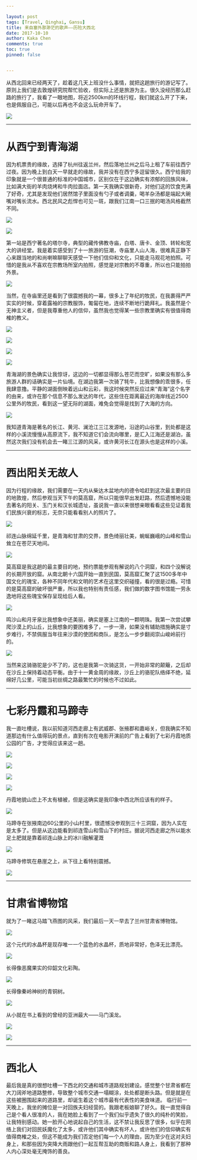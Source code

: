 ```yaml
---

layout: post
tags: [Travel, Qinghai, Gansu]
title: 来自塞外那渺茫的歌声——历险大西北
date: 2017-10-10
author: Kaka Chen
comments: true
toc: true
pinned: false


---
```


从西北回来已经两天了，趁着这几天上班没什么事情，就把这趟旅行的游记写了。原则上我们是去敦煌研究院帮忙验收，但实际上还是旅游为主。很久没经历那么赶路的旅行了，我看了一眼地图，将近2500km的环线行程，我们就这么开了下来，也是佩服自己，可能以后再也不会这么玩命开车了。

![](https://raw.githubusercontent.com/kakack/kakack.github.io/master/_images/20171010-1.png)

---

# 从西宁到青海湖

因为机票贵的缘故，选择了杭州往返兰州，然后落地兰州之后马上租了车前往西宁过夜。因为晚上到白天一早就走的缘故，我并没有在西宁多逗留很久。西宁给我的印象就是一个很普通的标准的中国城市，区别仅在于这边确实有浓郁的回族风味，比如满大街的羊肉烧烤和牛肉拉面店。第一天我确实很新奇，对他们这的饮食充满了好奇，尤其是发现他们居然馆子里面没有勺子或者调羹，喝羊杂汤都是端起大碗嘴对嘴长流水。西北民风之彪悍也可见一斑，跟我们江南一口三抿的喝汤风格截然不同。

![](https://raw.githubusercontent.com/kakack/kakack.github.io/master/_images/20171010-2.JPG)

![](https://raw.githubusercontent.com/kakack/kakack.github.io/master/_images/20171010-3.JPG)

第一站是西宁著名的塔尔寺，典型的藏传佛教寺庙，白塔、唐卡、金顶、转轮和宽大的讲经堂。我是着实感受到了十一旅游的狂潮，寺庙里人山人海，很难真正静下心来跟当地的和尚喇嘛聊聊天感受一下他们信仰和文化，只能走马观花地拍照。可惜的是我从不喜欢在宗教场所室内拍照，感觉是对宗教的不尊重，所以也只能拍拍外景。

![](https://raw.githubusercontent.com/kakack/kakack.github.io/master/_images/20171010-4.JPG)

当然，在寺庙里还是看到了很震撼我的一幕，很多上了年纪的牧民，在我裹得严严实实的时候，穿着露袖的宗教服饰，匍匐在地，连续不断地行跪拜礼。我虽然是个无神主义者，但是我尊重他人的信仰，虽然我也觉得某一些宗教里确实有很值得商榷的教义。

![](https://raw.githubusercontent.com/kakack/kakack.github.io/master/_images/20171010-5.JPG)

![](https://raw.githubusercontent.com/kakack/kakack.github.io/master/_images/20171010-6.JPG)

![](https://raw.githubusercontent.com/kakack/kakack.github.io/master/_images/20171010-7.JPG)

![](https://raw.githubusercontent.com/kakack/kakack.github.io/master/_images/20171010-8.JPG)

青海湖的景色确实让我惊讶，这边的一切都显得那么苍茫而空旷，如果没有那么多旅游人群的话确实是一片仙境。在湖边我第一次骑了牦牛，比我想像的乖很多，任我肆意撸。平静的湖面倒映着远山和云彩，我这时候突然反应过来“青海”这个名字的由来，或许在那个信息不那么发达的年代，这些住在距离最近的海岸线近2500公里外的牧民，看到这一望无际的湖面，难免会觉得是找到了大海的方向。

![](https://raw.githubusercontent.com/kakack/kakack.github.io/master/_images/20171010-9.JPG)


我知道青海是著名的长江、黄河、澜沧江三江发源地，沿途的山谷里，到处都是这样的小溪流慢慢从高原流下，我不知道它们会流向哪里，是汇入江海还是湖泊，虽然这次我们没有机会去一睹三江源的风采，或许黄河长江在源头也是这样的小溪。

---

# 西出阳关无故人

因为行程的缘故，我们需要在一天内从柴达木盆地内的德令哈赶到这次最主要的目的地敦煌，然后参观当天下午的莫高窟，所以只能很早出发赶路，然后遗憾地没能去著名的阳关、玉门关和汉长城遗址，虽说我一直以来很想亲眼看看这些见证着我们民族兴衰的标志，无奈只能看看别人的照片了。

![](https://raw.githubusercontent.com/kakack/kakack.github.io/master/_images/20171010-10.JPG)

祁连山脉绵延千里，是青海和甘肃的交界，景色绮丽壮美，蜿蜒巍峨的山峰和雪山耸立在苍茫天地间。

![](https://raw.githubusercontent.com/kakack/kakack.github.io/master/_images/20171010-11.JPG)

莫高窟是我这趟的最主要目的地，预约票能参观有解说的八个洞窟，和四个没解说的长期开放的窟。从南北朝十六国开始一直到民国，莫高窟汇聚了这1500多年中国文化的瑰宝，各种不同年代和文明的艺术在这里交织碰撞，看的很是过瘾。可惜的是莫高窟的破坏很严重，所以我也特别有责任感，我们做的数字图书馆能一劳永逸地将这些瑰宝保存呈现给后人看。

![](https://raw.githubusercontent.com/kakack/kakack.github.io/master/_images/20171010-12.JPG)

鸣沙山和月牙泉比我想象中还美丽，确实是塞上江南的一颗明珠。我第一次尝试攀爬沙漠上的山丘，比我想象的要困难多了，一步一滑，如果没有辅助措施确实是寸步难行，不禁佩服当年往来沙漠的使团和商队，是怎么一步步翻阅崇山峻岭前行的。

![](https://raw.githubusercontent.com/kakack/kakack.github.io/master/_images/20171010-13.JPG)

当然来这骑骆驼是少不了的，这也是我第一次骑这货，一开始非常的颠簸，之后却在沙丘上保持着动态平衡。由于十一黄金周的缘故，沙丘上的骆驼队络绎不绝，延绵好几公里，可能当初丝绸之路最繁忙的时候也不过如此。

- - -

# 七彩丹霞和马蹄寺

我一直吐槽说，我以前知道河西走廊上有武威郡、张掖郡和嘉峪关，但我确实不知道那边有什么值得玩的景点，直到有次在电影开演前的广告上看到了七彩丹霞地质公园的广告，才觉得应该来这一趟。

![](https://raw.githubusercontent.com/kakack/kakack.github.io/master/_images/20171010-14.JPG)

![](https://raw.githubusercontent.com/kakack/kakack.github.io/master/_images/20171010-15.JPG)

![](https://raw.githubusercontent.com/kakack/kakack.github.io/master/_images/20171010-16.JPG)

![](https://raw.githubusercontent.com/kakack/kakack.github.io/master/_images/20171010-17.JPG)

丹霞地貌山峦上不太有植被，但是这确实是我印象中西北所应该有的样子。

![](https://raw.githubusercontent.com/kakack/kakack.github.io/master/_images/20171010-18.JPG)

马蹄寺在张掖南边60公里的小山村里，很遗憾没参观到三十三洞窟，因为人实在是太多了。但是从这边能看到祁连雪山和雪山下的村庄。据说河西走廊之所以能水足土肥就是靠着祁连山脉上的冰川融解灌溉

![](https://raw.githubusercontent.com/kakack/kakack.github.io/master/_images/20171010-19.JPG)

马蹄寺修筑在悬崖之上，从下往上看特别震撼。

![](https://raw.githubusercontent.com/kakack/kakack.github.io/master/_images/20171010-20.JPG)

---

# 甘肃省博物馆

就为了一睹这马踏飞燕图的风采，我们最后一天一早去了兰州甘肃省博物馆。

![](https://raw.githubusercontent.com/kakack/kakack.github.io/master/_images/20171010-21.JPG)

这个元代的水晶杯是现存唯一一个蓝色的水晶杯，质地非常好，色泽无比漂亮。

![](https://raw.githubusercontent.com/kakack/kakack.github.io/master/_images/20171010-22.JPG)

长得像恶魔果实的仰韶文化彩陶。

![](https://raw.githubusercontent.com/kakack/kakack.github.io/master/_images/20171010-23.JPG)

长得像秦岭神树的青铜树。

![](https://raw.githubusercontent.com/kakack/kakack.github.io/master/_images/20171010-24.JPG)

从小就在书上看到的曾经的亚洲最大——马门溪龙。

![](https://raw.githubusercontent.com/kakack/kakack.github.io/master/_images/20171010-25.JPG)

![](https://raw.githubusercontent.com/kakack/kakack.github.io/master/_images/20171010-26.JPG)


---

# 西北人

最后我是真的很想吐槽一下西北的交通和城市道路规划建设。感觉整个甘肃省都在大刀阔斧地道路整修，导致整个城市交通一塌糊涂，处处都是断头路。但是就是在这些被圈围起来的道路里，却诞生着这个城市最有代表性的美食味道。
临行前一天晚上，我坐的摊位是一对回族夫妇经营的。我跟老板娘聊了好久。我一直觉得自己是个看人很准的人，我在她脸上看到了一个我们似乎遗失了很久的纯朴的笑脸，让我特别感动。她一脸开心地说起自己的生活，这不禁让我反思了很多，似乎在网络上我们对回民妖魔化了太多，或许他们其中确实有坏人，或许他们的信仰确实有值得商榷之处，但这不能成为我们否定他们每一个人的理由，因为至少在这对夫妇身上，和那些因为突降大雨跟他们一起互帮互助的商贩和路人身上，我看到了那种人内心深处毫无掩饰的善良。